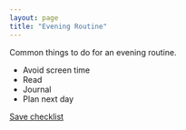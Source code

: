 ```yaml
---
layout: page
title: "Evening Routine"
---
```


Common things to do for an evening routine.

- Avoid screen time
- Read
- Journal
- Plan next day

<a href="https://app.cheqist.com/" class="btn btn-lg btn-dark btn-sm">Save checklist</a>